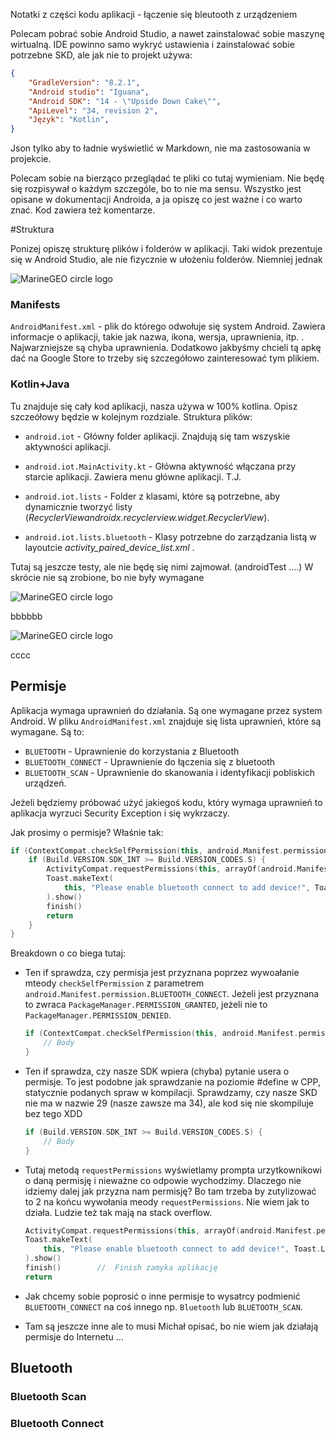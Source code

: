 Notatki z części kodu aplikacji - łączenie się bleutooth z urządzeniem


Polecam pobrać sobie Android Studio, a nawet zainstalować sobie maszynę wirtualną. IDE powinno samo wykryć ustawienia i zainstalować sobie potrzebne SKD, ale jak nie to projekt używa:

```json
{
	"GradleVersion": "8.2.1",
	"Android studio": "Iguana",
	"Android SDK": "14 - \"Upside Down Cake\"",
	"ApiLevel": "34, revision 2",
	"Język": "Kotlin",
}
```

Json tylko aby to ładnie wyświetlić w Markdown, nie ma zastosowania w projekcie.

Polecam sobie na bierząco przeglądać te pliki co tutaj wymieniam. Nie będę się rozpisywał o każdym szczególe, bo to nie ma sensu. Wszystko jest opisane w dokumentacji Androida, a ja opiszę co jest ważne i co warto znać. Kod zawiera też komentarze.

#Struktura

Ponizej opiszę strukturę plików i folderów w aplikacji. Taki widok prezentuje się w Android Studio, ale nie fizycznie w ułożeniu folderów. Niemniej jednak


![MarineGEO circle logo](./1.png "Ogół struktury część 1")

### Manifests
`AndroidManifest.xml` - plik do którego odwołuje się system Android. Zawiera informacje o aplikacji, takie jak nazwa, ikona, wersja, uprawnienia, itp. . Najwarzniejsze są chyba uprawnienia. Dodatkowo jakbyśmy chcieli tą apkę dać na Google Store to trzeby się szczegółowo zainteresować tym plikiem.

### Kotlin+Java

Tu znajduje się cały kod aplikacji, nasza używa w 100% kotlina. Opisz szczeółowy będzie w kolejnym rozdziale. Struktura plików:

- `android.iot` - Główny folder aplikacji. Znajdują się tam wszyskie aktywności aplikacji.

- `android.iot.MainActivity.kt` - Główna aktywność włączana przy starcie aplikacji. Zawiera menu główne aplikacji. T.J.

- `android.iot.lists` - Folder z klasami, które są potrzebne, aby dynamicznie tworzyć listy (*RecyclerViewandroidx.recyclerview.widget.RecyclerView*).

- `android.iot.lists.bluetooth` - Klasy potrzebne do zarządzania listą w layoutcie *activity_paired_device_list.xml* . 


Tutaj są jeszcze testy, ale nie będę się nimi zajmował. (androidTest ....) W skrócie nie są zrobione, bo nie były wymagane


![MarineGEO circle logo](./2.png "Ogół struktury część 2")


bbbbbb

![MarineGEO circle logo](./3.png "Ogół struktury część 3")


cccc




## Permisje

Aplikacja wymaga uprawnień do działania. Są one wymagane przez system Android. W pliku `AndroidManifest.xml` znajduje się lista uprawnień, które są wymagane. Są to:

-	`BLUETOOTH` - Uprawnienie do korzystania z Bluetooth
-	`BLUETOOTH_CONNECT` - Uprawnienie do łączenia się z bluetooth
-	`BLUETOOTH_SCAN` - Uprawnienie do skanowania i identyfikacji pobliskich urządzeń. 

Jeżeli będziemy próbować użyć jakiegoś kodu, który wymaga uprawnień to aplikacja wyrzuci Security Exception i się wykrzaczy.

Jak prosimy o permisje? Właśnie tak:

```kotlin
if (ContextCompat.checkSelfPermission(this, android.Manifest.permission.BLUETOOTH_CONNECT) == PackageManager.PERMISSION_DENIED) {
	if (Build.VERSION.SDK_INT >= Build.VERSION_CODES.S) {
		ActivityCompat.requestPermissions(this, arrayOf(android.Manifest.permission.BLUETOOTH_CONNECT), 2)
		Toast.makeText(
			this, "Please enable bluetooth connect to add device!", Toast.LENGTH_LONG
		).show()
		finish()
		return
	}
}
```

Breakdown o co biega tutaj:

- Ten if sprawdza, czy permisja jest przyznana poprzez wywoałanie mteody `checkSelfPermission` z parametrem `android.Manifest.permission.BLUETOOTH_CONNECT`. Jeżeli jest przyznana to zwraca `PackageManager.PERMISSION_GRANTED`, jeżeli nie to `PackageManager.PERMISSION_DENIED`.
	```kotlin
	if (ContextCompat.checkSelfPermission(this, android.Manifest.permission.BLUETOOTH_CONNECT) == PackageManager.PERMISSION_DENIED) {
		// Body
	}
	```

- Ten if sprawdza, czy nasze SDK wpiera (chyba) pytanie usera o permisje. To jest podobne jak sprawdzanie na poziomie #define w CPP, statycznie podanych spraw w kompilacji. Sprawdzamy, czy nasze SKD nie ma w nazwie 29 (nasze zawsze ma 34), ale kod się nie skompiluje bez tego XDD
	```kotlin
	if (Build.VERSION.SDK_INT >= Build.VERSION_CODES.S) {
		// Body
	}
	```

- Tutaj metodą `requestPermissions` wyświetlamy prompta urzytkownikowi o daną permisję i nieważne co odpowie wychodzimy. Dlaczego nie idziemy dalej jak przyzna nam permisję? Bo tam trzeba by zutylizować to 2 na końcu wywołania meody `requestPermissions`. Nie wiem jak to działa. Ludzie też tak mają na stack overflow.
	```kotlin
	ActivityCompat.requestPermissions(this, arrayOf(android.Manifest.permission.BLUETOOTH_CONNECT), 2)
	Toast.makeText(
		this, "Please enable bluetooth connect to add device!", Toast.LENGTH_LONG
	).show()
	finish()		//	Finish zamyka aplikację
	return
	```

- Jak chcemy sobie poprosić o inne permisje to wysatrcy podmienić `BLUETOOTH_CONNECT` na coś innego np. `Bluetooth` lub `BLUETOOTH_SCAN`.

- Tam są jeszcze inne ale to musi Michał opisać, bo nie wiem jak działają permisje do Internetu ...

## Bluetooth

### Bluetooth Scan

### Bluetooth Connect